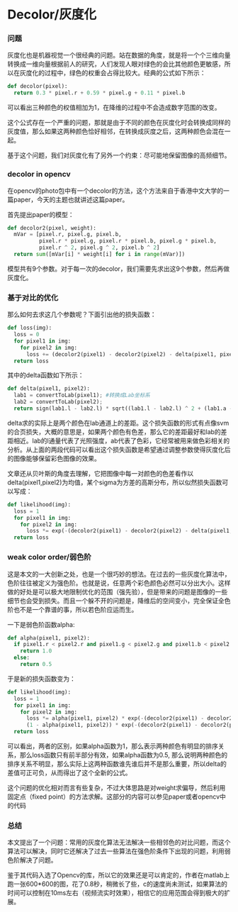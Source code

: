 # Decolor/灰度化

### 问题

灰度化也是机器视觉一个很经典的问题。站在数据的角度，就是将一个个三维向量转换成一维向量根据前人的研究，人们发现人眼对绿色的会比其他颜色更敏感，所以在灰度化的过程中，绿色的权重会占得比较大。经典的公式如下所示：
```python
def decolor(pixel):
  return 0.3 * pixel.r + 0.59 * pixel.g + 0.11 * pixel.b
```

可以看出三种颜色的权值相加为1，在降维的过程中不会造成数字范围的改变。

这个公式存在一个严重的问题，那就是由于不同的颜色在灰度化时会转换成同样的灰度值，那么如果这两种颜色恰好相邻，在转换成灰度之后，这两种颜色会混在一起。

基于这个问题，我们对灰度化有了另外一个约束：尽可能地保留图像的高频细节。

### decolor in opencv

在opencv的photo包中有一个decolor的方法，这个方法来自于香港中文大学的一篇paper，今天的主题也就讲述这篇paper。

首先提出paper的模型：
```python
def decolor2(pixel, weight):
  mVar = [pixel.r, pixel.g, pixel.b, 
          pixel.r * pixel.g, pixel.r * pixel.b, pixel.g * pixel.b, 
          pixel.r ^ 2, pixel.g ^ 2, pixel.b ^ 2]
  return sum([mVar[i] * weight[i] for i in range(mVar)])
```

模型共有9个参数。对于每一次的decolor，我们需要先求出这9个参数，然后再做灰度化。

### 基于对比的优化

那么如何去求这几个参数呢？下面引出他的损失函数：

```python
def loss(img):
  loss = 0
  for pixel1 in img:
    for pixel2 in img:
      loss += (decolor2(pixel1) - decolor2(pixel2) - delta(pixel1, pixel2)) ^ 2
  return loss
```

其中的delta函数如下所示：
```python
def delta(pixel1, pixel2):
  lab1 = convertToLab(pixel1); #转换成Lab坐标系
  lab2 = convertToLab(pixel2); 
  return sign(lab1.l - lab2.l) * sqrt((lab1.l - lab2.l) ^ 2 + (lab1.a - lab2.a) ^ 2 + (lab1.b - lab2.b) ^ 2)
```

delta求的实际上是两个颜色在lab通道上的差距。这个损失函数的形式有点像svm的合页损失，大概的意思是，如果两个颜色有色差，那么它的差距最好和lab的差距相近。lab的l通量代表了光照强度，ab代表了色彩，它经常被用来做色彩相关的分析。从上面的两段代码可以看出这个损失函数是希望通过调整参数使得灰度化后的图像能够保留彩色图像的效果。

文章还从贝叶斯的角度去理解，它把图像中每一对颜色的色差看作以delta(pixel1,pixel2)为均值，某个sigma为方差的高斯分布，所以似然损失函数可以写成：
```python
def likelihood(img):
  loss = 1
  for pixel1 in img:
    for pixel2 in img:
      loss *= exp(-(decolor2(pixel1) - decolor2(pixel2) - delta(pixel1, pixel2)) / 2 / sigma^2)
  return loss
```

### weak color order/弱色阶

这是本文的一大创新之处，也是一个很巧妙的想法。在过去的一些灰度化算法中，色阶往往被定义为强色阶。也就是说，任意两个彩色颜色必然可以分出大小。这样做的好处是可以极大地限制优化的范围（强先验），但是带来的问题是图像的一些细节也会受到损失。而且一个躲不开的问题是，降维后的空间变小，完全保证全色阶也不是一个靠谱的事，所以若色阶应运而生。

一下是弱色阶函数alpha:
```python
def alpha(pixel1, pixel2):
  if pixel1.r < pixel2.r and pixel1.g < pixel2.g and pixel1.b < pixel2.b:
    return 1.0
  else:
    return 0.5
```

于是新的损失函数变为：
```python
def likelihood(img):
  loss = 1
  for pixel1 in img:
    for pixel2 in img:
      loss *= alpha(pixel1, pixel2) * exp(-(decolor2(pixel1) - decolor2(pixel2) - fabs(delta(pixel1, pixel2))) ^ 2 / 2 / sigma ^ 2) + 
      (1 - alpha(pixel1, pixel2)) * exp(-(decolor2(pixel1) - decolor2(pixel2) + fabs(delta(pixel1, pixel2))) ^ 2 / 2 / sigma ^ 2)
  return loss
```

可以看出，两者的区别，如果alpha函数为1，那么表示两种颜色有明显的排序关系，那么loss函数只有前半部分有效，如果alpha函数为0.5, 那么说明两种颜色的排序关系不明显，那么实际上这两种函数谁先谁后并不是那么重要，所以delta的差值可正可负，从而得出了这个全新的公式。

这个问题的优化相对而言有些复杂，不过大体思路是对weight求偏导，然后利用固定点（fixed point）的方法求解。这部分的内容可以参见paper或者opencv中的代码

### 总结

本文提出了一个问题：常用的灰度化算法无法解决一些相邻色的对比问题，而这个算法可以解决，同时它还解决了过去一些算法在强色阶条件下出现的问题，利用弱色阶解决了问题。

鉴于其代码入选了Opencv的库，所以它的效果还是可以肯定的，作者在matlab上跑一张600*600的图，花了0.8秒，稍微长了些，c的速度尚未测试，如果算法的时间可以控制在10ms左右（视频流实时效果），相信它的应用范围会得到极大的扩展。
